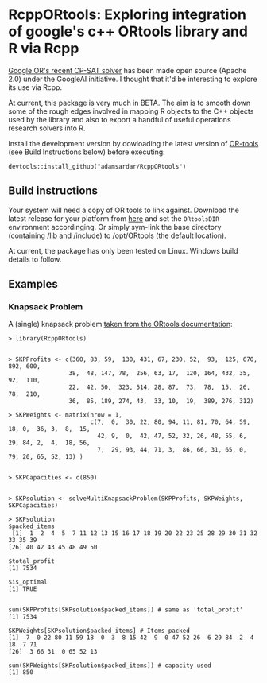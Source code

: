 # RcppORtools: Exploring integration of google's c++ ORtools library and R via Rcpp

[Google OR's recent CP-SAT solver](https://developers.google.com/optimization/) has been made open source (Apache 2.0) under the GoogleAI initiative. I thought that it'd be interesting to explore its use via Rcpp.

At current, this package is very much in BETA. The aim is to smooth down some of the rough edges involved in mapping R objects to the C++ objects used by the library and also to export a handful of useful operations research solvers into R.

Install the development version by dowloading the latest version of [OR-tools](https://github.com/google/or-tools) (see Build Instructions below) before executing:

```
devtools::install_github("adamsardar/RcppORtools")
```

## Build instructions

Your system will need a copy of OR tools to link against. Download the latest release for your platform from [here](https://github.com/google/or-tools/releases) and set the `ORtoolsDIR` environment accordinging. Or simply sym-link the base directory (containing /lib and /include) to /opt/ORtools (the default location).

At current, the package has only been tested on Linux. Windows build details to follow.

## Examples

### Knapsack Problem
 
A (single) knapsack problem [taken from the ORtools documentation](https://developers.google.com/optimization/bin/knapsack):
 
```
> library(RcppORtools)

 
> SKPProfits <- c(360, 83, 59,  130, 431, 67, 230, 52,  93,  125, 670, 892, 600,
                 38,  48, 147, 78,  256, 63, 17,  120, 164, 432, 35,  92,  110,
                 22,  42, 50,  323, 514, 28, 87,  73,  78,  15,  26,  78,  210,
                 36,  85, 189, 274, 43,  33, 10,  19,  389, 276, 312)
                         
> SKPWeights <- matrix(nrow = 1,
                       c(7,  0,  30, 22, 80, 94, 11, 81, 70, 64, 59, 18, 0,  36, 3,  8,  15,
                         42, 9,  0,  42, 47, 52, 32, 26, 48, 55, 6,  29, 84, 2,  4,  18, 56,
                         7,  29, 93, 44, 71, 3,  86, 66, 31, 65, 0,  79, 20, 65, 52, 13) )
                         
                         
> SKPCapacities <- c(850)
     
      
> SKPsolution <- solveMultiKnapsackProblem(SKPProfits, SKPWeights, SKPCapacities)
     
> SKPsolution
$packed_items
 [1]  1  2  4  5  7 11 12 13 15 16 17 18 19 20 22 23 25 28 29 30 31 32 33 35 39
[26] 40 42 43 45 48 49 50

$total_profit
[1] 7534

$is_optimal
[1] TRUE

     
sum(SKPProfits[SKPsolution$packed_items]) # same as 'total_profit'
[1] 7534

SKPWeights[SKPsolution$packed_items] # Items packed
[1]  7  0 22 80 11 59 18  0  3  8 15 42  9  0 47 52 26  6 29 84  2  4 18  7 71
[26]  3 66 31  0 65 52 13

sum(SKPWeights[SKPsolution$packed_items]) # capacity used
[1] 850
```